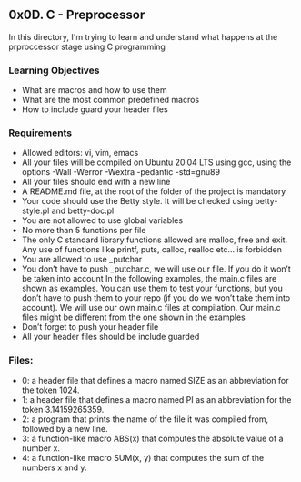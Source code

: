 ## 0x0D. C - Preprocessor
     
In this directory, I'm trying to learn and understand what happens at the prproccessor stage
using C programming     
        
### Learning Objectives
- What are macros and how to use them
- What are the most common predefined macros
- How to include guard your header files
      
### Requirements
- Allowed editors: vi, vim, emacs
- All your files will be compiled on Ubuntu 20.04 LTS using gcc, using the options -Wall -Werror -Wextra -pedantic -std=gnu89
- All your files should end with a new line
- A README.md file, at the root of the folder of the project is mandatory
- Your code should use the Betty style. It will be checked using betty-style.pl and betty-doc.pl
- You are not allowed to use global variables
- No more than 5 functions per file
- The only C standard library functions allowed are malloc, free and exit. Any use of functions like printf, puts, calloc, realloc etc… is forbidden
- You are allowed to use _putchar
- You don’t have to push _putchar.c, we will use our file. If you do it won’t be taken into account
In the following examples, the main.c files are shown as examples. You can use them to test your functions, but you don’t have to push them to your repo (if you do we won’t take them into account). We will use our own main.c files at compilation. Our main.c files might be different from the one shown in the examples
- Don’t forget to push your header file
- All your header files should be include guarded

### Files:
- 0: a header file that defines a macro named SIZE as an abbreviation for the token 1024.
- 1: a header file that defines a macro named PI as an abbreviation for the token 3.14159265359.
- 2: a program that prints the name of the file it was compiled from, followed by a new line.
- 3: a function-like macro ABS(x) that computes the absolute value of a number x.
- 4: a function-like macro SUM(x, y) that computes the sum of the numbers x and y.
